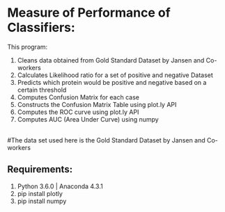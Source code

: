 # Measure of Performance of Classifiers:

This program:
1. Cleans data obtained from Gold Standard Dataset by Jansen and Co-workers
2. Calculates Likelihood ratio for a set of positive and negative Dataset
3. Predicts which protein would be positive and negative based on a certain threshold
4. Computes Confusion Matrix for each case
5. Constructs the Confusion Matrix Table using plot.ly API
6. Computes the ROC curve using plot.ly API
7. Computes AUC (Area Under Curve) using numpy
<br />
#The data set used here is the Gold Standard Dataset by Jansen and Co-workers  
<br />

## Requirements:
1. Python 3.6.0 | Anaconda 4.3.1
2. pip install plotly
3. pip install numpy

